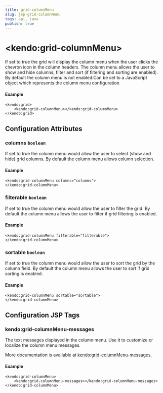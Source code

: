 ```yaml
---
title: grid-columnMenu
slug: jsp-grid-columnMenu
tags: api, java
publish: true
---
```


# \<kendo:grid-columnMenu\>

If set to true the grid will display the column menu when the user clicks the chevron icon in the column headers. The column menu allows the user to show and hide columns, filter and sort (if filtering and sorting are enabled).
By default the column menu is not enabled.Can be set to a JavaScript object which represents the column menu configuration.

#### Example
    <kendo:grid>
        <kendo:grid-columnMenu></kendo:grid-columnMenu>
    </kendo:grid>

## Configuration Attributes

### columns `boolean`

If set to true the column menu would allow the user to select (show and hide) grid columns. By default the column menu allows column selection.

#### Example
    <kendo:grid-columnMenu columns="columns">
    </kendo:grid-columnMenu>

### filterable `boolean`

If set to true the column menu would allow the user to filter the grid. By default the column menu allows the user to filter if grid filtering is enabled.

#### Example
    <kendo:grid-columnMenu filterable="filterable">
    </kendo:grid-columnMenu>

### sortable `boolean`

If set to true the column menu would allow the user to sort the grid by the column field. By default the column menu allows the user to sort if grid sorting is enabled.

#### Example
    <kendo:grid-columnMenu sortable="sortable">
    </kendo:grid-columnMenu>


##  Configuration JSP Tags

### kendo:grid-columnMenu-messages

The text messages displayed in the column menu. Use it to customize or localize the column menu messages.

More documentation is available at [kendo:grid-columnMenu-messages](grid/columnmenu-messages).

#### Example

    <kendo:grid-columnMenu>
        <kendo:grid-columnMenu-messages></kendo:grid-columnMenu-messages>
    </kendo:grid-columnMenu>

